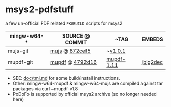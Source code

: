 msys2-pdfstuff
==============
a few un-official PDF related `PKGBUILD` scripts for msys2

<!-- mujs: 872cef584db8fdb766f03e7cc5df8e6ea5c7ebdc -->

[mupdf-1.11]:https://github.com/ArtifexSoftware/mupdf/tree/1.11
[mupdf]:https://github.com/ArtifexSoftware/mupdf
[mujs]:https://github.com/ArtifexSoftware/mujs
[mujs-872cef5]:https://github.com/ArtifexSoftware/mujs/commit/872cef584db8fdb766f03e7cc5df8e6ea5c7ebdc
[jbig2dec]:https://github.com/ArtifexSoftware/jbig2dec
[mupdf-git-commit]:https://github.com/ArtifexSoftware/mujs/commit/4792d16f17b15a1eca3c2a9c856dc13fda1d23c5
[v1.0.1]:https://github.com/ArtifexSoftware/mujs/releases/tag/1.0.1


| mingw-w64-* | SOURCE @ COMMIT| ~TAG | EMBEDS |
| -------- | -------- | -------- | -------- |
| mujs-git     | [mujs] @ [872cef5][mujs-872cef5] | ~[v1.0.1](https://github.com/ArtifexSoftware/mujs/releases/tag/1.0.1) ||
| mupdf-git | [mupdf] @ [4792d16][mupdf-git-commit] | [mupdf-1.11] | [jbig2dec]


- SEE: [doc/tmi.md](.doc/tmi.md) for some build/install instructions.
- Other: mingw-w64-mupdf & mingw-w64-mujs are compiled against tar packages via curl ~mupdf-v1.8
- PoDoFo is supported by official msys2 archive (so no longer needed here)